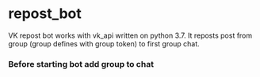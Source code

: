 # repost_bot
VK repost bot works with vk_api written on python 3.7.
It reposts post from group (group defines with group token) to first group chat.
### Before starting bot add group to chat
